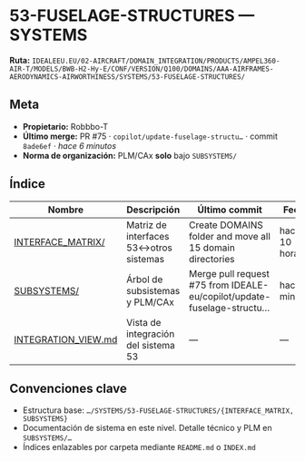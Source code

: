# 53-FUSELAGE-STRUCTURES — SYSTEMS

**Ruta:** `IDEALEEU.EU/02-AIRCRAFT/DOMAIN_INTEGRATION/PRODUCTS/AMPEL360-AIR-T/MODELS/BWB-H2-Hy-E/CONF/VERSION/Q100/DOMAINS/AAA-AIRFRAMES-AERODYNAMICS-AIRWORTHINESS/SYSTEMS/53-FUSELAGE-STRUCTURES/`

## Meta
- **Propietario:** Robbbo-T
- **Último merge:** PR #75 · `copilot/update-fuselage-structu…` · commit `8ade6ef` · _hace 6 minutos_
- **Norma de organización:** PLM/CAx **solo** bajo `SUBSYSTEMS/`

## Índice
| Nombre | Descripción | Último commit | Fecha |
|---|---|---|---|
| [INTERFACE_MATRIX/](./INTERFACE_MATRIX/) | Matriz de interfaces 53↔otros sistemas | Create DOMAINS folder and move all 15 domain directories | hace 10 horas |
| [SUBSYSTEMS/](./SUBSYSTEMS/) | Árbol de subsistemas y PLM/CAx | Merge pull request #75 from IDEALE-eu/copilot/update-fuselage-structu… | hace 6 minutos |
| [INTEGRATION_VIEW.md](./INTEGRATION_VIEW.md) | Vista de integración del sistema 53 | — | — |

## Convenciones clave
- Estructura base: `…/SYSTEMS/53-FUSELAGE-STRUCTURES/{INTERFACE_MATRIX, SUBSYSTEMS}`
- Documentación de sistema en este nivel. Detalle técnico y PLM en `SUBSYSTEMS/…`
- Índices enlazables por carpeta mediante `README.md` o `INDEX.md`
